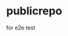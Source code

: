 # publicrepo
for e2e test













































































































